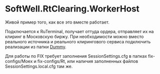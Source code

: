 # SoftWell.RtClearing.WorkerHost

Живой пример того, как все это вместе работает.

Подключается к RuTerminal, получает оттуда ордера, отправляет их на клиринг в Московскую биржу.
При необходимости можно вместо реального источника и реального клирингового сервиса подключить реализации из папки [Dummy](./Dummy/).

Для работы по FIX требует заполнения SessionSettings.cfg в папках fix-configs/Moex и fix-configs/Rt, или наличия заполненных файлов SessionSettings.local.cfg там же.